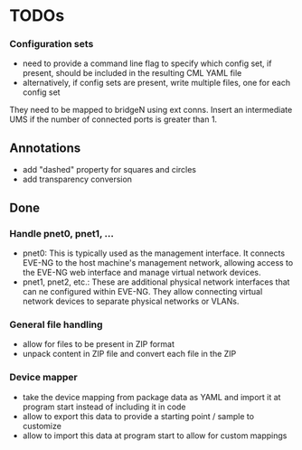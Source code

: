 # TODOs

### Configuration sets

- need to provide a command line flag to specify which config set, if present, should be included in the resulting CML YAML file
- alternatively, if config sets are present, write multiple files, one for each config set

They need to be mapped to bridgeN using ext conns.  Insert an intermediate UMS if the number of connected ports is greater than 1.

## Annotations

- add "dashed" property for squares and circles
- add transparency conversion

## Done

### Handle pnet0, pnet1, ...

- pnet0: This is typically used as the management interface. It connects EVE-NG to the host machine's management network, allowing access to the EVE-NG web interface and manage virtual network devices.
- pnet1, pnet2, etc.: These are additional physical network interfaces that can ne configured within EVE-NG. They allow connecting virtual network devices to separate physical networks or VLANs.

### General file handling
- allow for files to be present in ZIP format
- unpack content in ZIP file and convert each file in the ZIP

### Device mapper
- take the device mapping from package data as YAML and import it at program start instead of including it in code
- allow to export this data to provide a starting point / sample to customize
- allow to import this data at program start to allow for custom mappings

